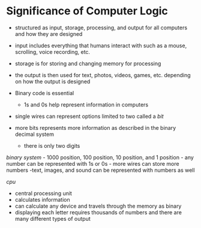 # Significance of Computer Logic

- structured as input, storage, processing, and output for all computers and how they are designed
- input includes everything that humans interact with such as a mouse, scrolling, voice recording, etc.
- storage is for storing and changing memory for processing
- the output is then used for text, photos, videos, games, etc. depending on how the output is designed 


- Binary code is essential
    - 1s and 0s help represent information in computers

- single wires can represent options limited to two called a *bit*
- more bits represents more information as described in the binary decimal system
    - there is only two digits

*binary system*
    - 1000 position, 100 position, 10 position, and 1 position
    - any number can be represented with 1s or 0s
    - more wires can store more numbers
    -text, images, and sound can be represented with numbers as well


*cpu*

- central processing unit
- calculates information
- can calculate any device and travels through the memory as binary
- displaying each letter requires thousands of numbers and there are many different types of output
